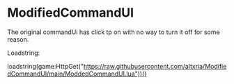 # ModifiedCommandUI
The original commandUi has click tp on with no way to turn it off for some reason.

Loadstring:

loadstring(game:HttpGet("https://raw.githubusercontent.com/altxria/ModifiedCommandUI/main/ModdedCommandUI.lua"))()
